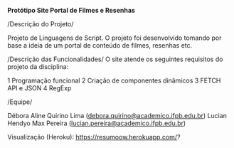 **Protótipo Site Portal de Filmes e Resenhas**

/Descrição do Projeto/

Projeto de Linguagens de Script. O projeto foi desenvolvido tomando por base a ideia de um portal de conteúdo de filmes, resenhas etc.

/Descrição das Funcionalidades/ O site atende os seguintes requisitos do projeto da disciplina:

1 Programação funcional 2	Criação de componentes dinâmicos 3 FETCH API e JSON 4 RegExp

/Equipe/

Débora Aline Quirino Lima (debora.quirino@academico.ifpb.edu.br) Lucian Hendyo Max Pereira (lucian.pereira@academico.ifpb.edu.br)

Visualização (Heroku): https://resumoow.herokuapp.com/?
